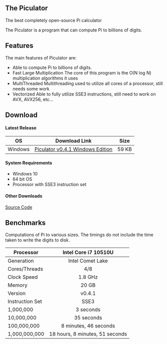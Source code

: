 ## The Piculator

The best completely open-source Pi calculator

The Piculator is a program that can compute Pi to billions of digits.

## Features

The main features of Piculator are:

+ Able to compute Pi to billions of digits.
+ Fast Large Multiplication  The core of this program is the O(N log N) multiplication algorithms it uses
+ MultiThreaded  Multithreading used to utilize all cores of a processor, still needs some work
+ Vectorized  Able to fully utilize SSE3 instructions, still need to work on AVX, AVX256, etc...

## Download

#### Latest Release

| OS      	| Download Link                                                                                                      	| Size  	|
|---------	|--------------------------------------------------------------------------------------------------------------------	|-------	|
| Windows 	| [Piculator v0.4.1 Windows Edition](https://github.com/vayun-mathur/Piculator/releases/download/v0.4/Piculator.exe) 	| 59 KB 	|

#### System Requirements

+ Windows 10
+ 64 bit OS
+ Processor with SSE3 instruction set

#### Other Downloads

[Source Code](https://github.com/vayun-mathur/Piculator)

## Benchmarks

Computations of Pi to various sizes. The timings do not include the time taken to write the digits to disk.

| Processor       	|       Intel Core i7 10510U      	|
|-----------------	|:-------------------------------:	|
| Generation      	|         Intel Comet Lake        	|
| Cores/Threads   	|               4/8               	|
| Clock Speed     	|             1.8 GHz             	|
| Memory          	|              20 GB              	|
| Version         	|              v0.4.1             	|
| Instruction Set 	|               SSE3              	|
|       1,000,000 	|            3 seconds            	|
|      10,000,000 	|            35 seconds           	|
|     100,000,000 	|      8 minutes, 46 seconds      	|
|   1,000,000,000 	| 18 hours, 8 minutes, 51 seconds 	|
